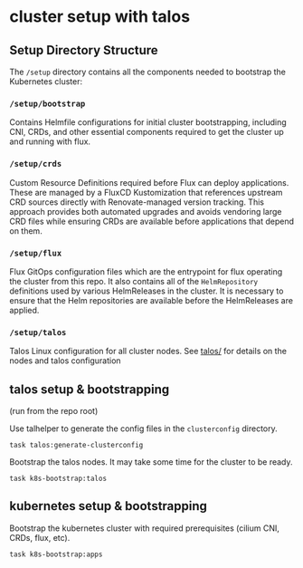 # cluster setup with talos

## Setup Directory Structure

The `/setup` directory contains all the components needed to bootstrap the Kubernetes cluster:

### `/setup/bootstrap`

Contains Helmfile configurations for initial cluster bootstrapping, including CNI, CRDs, and other essential components required to get the cluster up and running with flux.

### `/setup/crds`

Custom Resource Definitions required before Flux can deploy applications. These are managed by a FluxCD Kustomization that references upstream CRD sources directly with Renovate-managed version tracking. This approach provides both automated upgrades and avoids vendoring large CRD files while ensuring CRDs are available before applications that depend on them.

### `/setup/flux`

Flux GitOps configuration files which are the entrypoint for flux operating the cluster from this repo. It also contains all of the `HelmRepository` definitions used by various HelmReleases in the cluster. It is necessary to ensure that the Helm repositories are available before the HelmReleases are applied.

### `/setup/talos`

Talos Linux configuration for all cluster nodes.  See [talos/](talos/README.md) for details on the nodes and talos configuration

## talos setup & bootstrapping

(run from the repo root)

Use talhelper to generate the config files in the `clusterconfig` directory.

```shell
task talos:generate-clusterconfig
```

Bootstrap the talos nodes. It may take some time for the cluster to be ready.

```shell
task k8s-bootstrap:talos
```

## kubernetes setup & bootstrapping

Bootstrap the kubernetes cluster with required prerequisites (cilium CNI, CRDs, flux, etc).

```shell
task k8s-bootstrap:apps
```
